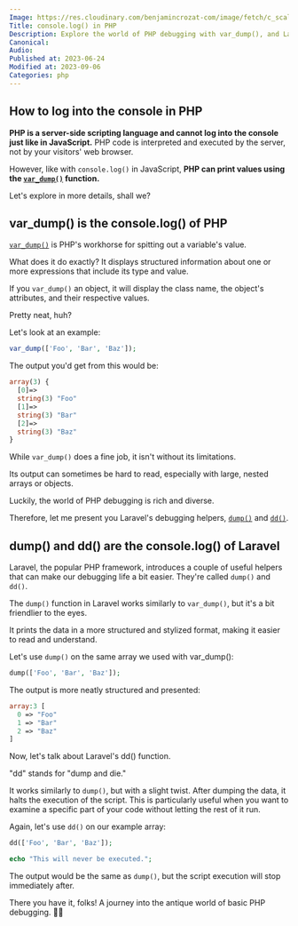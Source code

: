 ```yaml
---
Image: https://res.cloudinary.com/benjamincrozat-com/image/fetch/c_scale,f_webp,q_auto,w_1200/https://life-long-bunny.fra1.digitaloceanspaces.com/media-library/production/38/3371_ywedey.jpg
Title: console.log() in PHP
Description: Explore the world of PHP debugging with var_dump(), and Laravel's friendlier alternatives, dump() and dd(). Much charm, such useful!
Canonical: 
Audio:
Published at: 2023-06-24
Modified at: 2023-09-06
Categories: php
---
```


## How to log into the console in PHP

**PHP is a server-side scripting language and cannot log into the console just like in JavaScript.** PHP code is interpreted and executed by the server, not by your visitors' web browser.

However, like with `console.log()` in JavaScript, **PHP can print values using the [`var_dump()`](https://www.php.net/var_dump) function.**

Let's explore in more details, shall we?

## var_dump() is the console.log() of PHP

[`var_dump()`](https://www.php.net/var_dump) is PHP's workhorse for spitting out a variable's value. 

What does it do exactly? It displays structured information about one or more expressions that include its type and value.

If you `var_dump()` an object, it will display the class name, the object's attributes, and their respective values.

Pretty neat, huh?

Let's look at an example:

```php
var_dump(['Foo', 'Bar', 'Baz']);
```

The output you'd get from this would be:

```php
array(3) {
  [0]=>
  string(3) "Foo"
  [1]=>
  string(3) "Bar"
  [2]=>
  string(3) "Baz"
}
```

While `var_dump()` does a fine job, it isn't without its limitations.

Its output can sometimes be hard to read, especially with large, nested arrays or objects.

Luckily, the world of PHP debugging is rich and diverse.

Therefore, let me present you Laravel's debugging helpers, [`dump()`](https://laravel.com/docs/10.x/helpers#method-dump) and [`dd()`](https://laravel.com/docs/10.x/helpers#method-dd).

## dump() and dd() are the console.log() of Laravel

Laravel, the popular PHP framework, introduces a couple of useful helpers that can make our debugging life a bit easier. They're called `dump()` and `dd()`.

The `dump()` function in Laravel works similarly to `var_dump()`, but it's a bit friendlier to the eyes.

It prints the data in a more structured and stylized format, making it easier to read and understand.

Let's use `dump()` on the same array we used with var_dump():

```php
dump(['Foo', 'Bar', 'Baz']);
```

The output is more neatly structured and presented:

```php
array:3 [
  0 => "Foo"
  1 => "Bar"
  2 => "Baz"
]
```

Now, let's talk about Laravel's dd() function.

"dd" stands for "dump and die."

It works similarly to `dump()`, but with a slight twist. After dumping the data, it halts the execution of the script. This is particularly useful when you want to examine a specific part of your code without letting the rest of it run.

Again, let's use `dd()` on our example array:

```php
dd(['Foo', 'Bar', 'Baz']);

echo "This will never be executed.";
```

The output would be the same as `dump()`, but the script execution will stop immediately after.

There you have it, folks! A journey into the antique world of basic PHP debugging. 👴🏻

